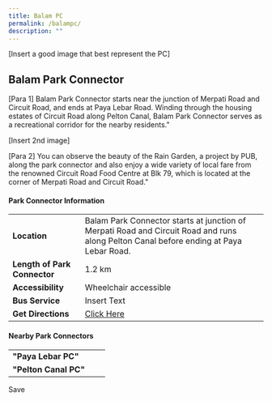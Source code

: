 ```yaml
---
title: Balam PC
permalink: /balampc/
description: ""
---
```

\[Insert a good image that best represent the PC\]

Balam Park Connector
----------------------

\[Para 1\]  Balam Park Connector starts near the junction of Merpati Road and Circuit Road, and ends at Paya Lebar Road. Winding through the housing estates of Circuit Road along Pelton Canal, Balam Park Connector serves as a recreational corridor for the nearby residents."
<br>
  

\[Insert 2nd image\]

\[Para 2\] You can observe the beauty of the Rain Garden, a project by PUB, along the park connector and also enjoy a wide variety of local fare from the renowned Circuit Road Food Centre at Blk 79, which is located at the corner of Merpati Road and Circuit Road."
<br>
  

  
  
 
#### Park Connector Information

|  |  |  |
| --- | --- | --- |
| **Location** | Balam Park Connector starts at junction of Merpati Road and Circuit Road and runs along Pelton Canal before ending at Paya Lebar Road. |  |
| **Length of Park Connector** | 1.2 km |  |
| **Accessibility** | Wheelchair accessible |  |
| **Bus Service** | Insert Text |  |
| **Get Directions** | [Click Here](https://www.onemap.gov.sg/main/v2/?lat=1.3274150673363532&amp;lng=103.88499569710615)  |  |

  
  
  

#### Nearby Park Connectors

|  |  |  |
| --- | --- | --- |
| **"Paya Lebar PC"** |  |  |
| **"Pelton Canal PC"** |  |  |

Save